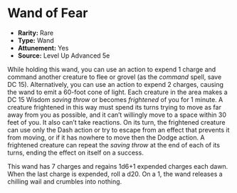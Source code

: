 # Wand of Fear

- **Rarity:** Rare
- **Type:** Wand
- **Attunement:** Yes
- **Source:** Level Up Advanced 5e

While holding this wand, you can use an action to expend 1 charge and command another creature to flee or grovel (as the _command_ spell, save DC 15). Alternatively, you can use an action to expend 2 charges, causing the wand to emit a 60-foot cone of light. Each creature in the area makes a DC 15 Wisdom _saving throw_  or becomes _frightened_  of you for 1 minute. A creature frightened in this way must spend its turns trying to move as far away from you as possible, and it can’t willingly move to a space within 30 feet of you. It also can’t take reactions. On its turn, the frightened creature can use only the Dash action or try to escape from an effect that prevents it from moving, or if it has nowhere to move then the Dodge action. A frightened creature can repeat the _saving throw_  at the end of each of its turns, ending the effect on itself on a success.

This wand has 7 charges and regains 1d6+1 expended charges each dawn. When the last charge is expended, roll a d20\. On a 1, the wand releases a chilling wail and crumbles into nothing.
